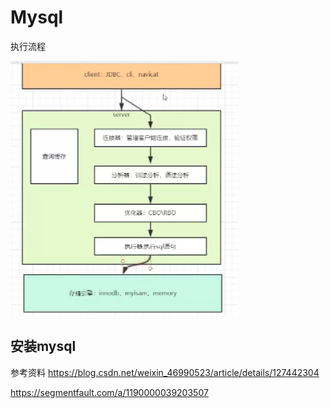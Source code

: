 # Mysql

执行流程

<img src="执行流程.png" style="zoom:67%;" />

## 安装mysql

参考资料 https://blog.csdn.net/weixin_46990523/article/details/127442304

https://segmentfault.com/a/1190000039203507



